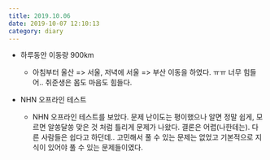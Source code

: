 ```yaml
---
title: 2019.10.06
date: 2019-10-07 12:10:13
category: diary
---
```


* 하루동안 이동량 900km
  * 아침부터 울산 => 서울, 저녁에 서울 => 부산 이동을 하였다. ㅠㅠ 너무 힘들어.. 취준생은 몸도 마음도 힘들다.

* NHN 오프라인 테스트
  * NHN 오프라인 테스트를 보았다. 문제 난이도는 평이했으나 알면 정말 쉽게, 모르면 알쏭달쏭 맞은 것 처럼 틀리게 문제가 나왔다. 결론은 어렵(나한테는). 다른 사람들은 쉽다고 하던데.. 고민해서 풀 수 있는 문제는 없었고 기본적으로 지식이 있어야 풀 수 있는 문제들이였다.